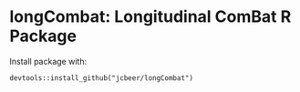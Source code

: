 # longCombat: Longitudinal ComBat R Package

Install package with: 
```{r, include=FALSE}
devtools::install_github("jcbeer/longCombat")
```

